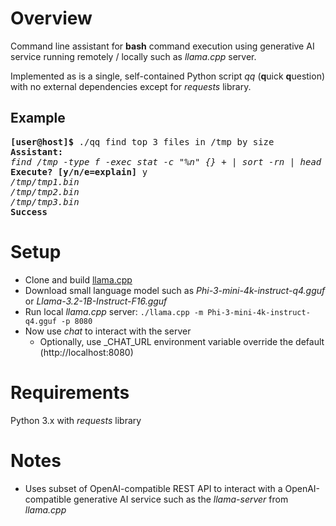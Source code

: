 Overview
========

Command line assistant for **bash** command execution using generative AI service running remotely / locally such as *llama.cpp* server.

Implemented as is a single, self-contained Python script *qq* (**q**uick **q**uestion) with no external dependencies except for *requests* library.

Example
-------

<pre>
<b>[user@host]$</b> ./qq find top 3 files in /tmp by size
<b>Assistant:</b>
<i>find /tmp -type f -exec stat -c "%n" {} + | sort -rn | head -3</i>
<b>Execute? [y/n/e=explain]</b> y
<i>/tmp/tmp1.bin</i>
<i>/tmp/tmp2.bin</i>
<i>/tmp/tmp3.bin</i>
<b>Success</b>
</pre>

Setup
=====

* Clone and build [llama.cpp](https://github.com/ggml-org/llama.cpp)
* Download small language model such as *Phi-3-mini-4k-instruct-q4.gguf* or *Llama-3.2-1B-Instruct-F16.gguf* 
* Run local *llama.cpp* server: `./llama.cpp -m Phi-3-mini-4k-instruct-q4.gguf -p 8080`
* Now use *chat* to interact with the server
  * Optionally, use _CHAT_URL environment variable override the default (http://localhost:8080)


Requirements
============

Python 3.x with *requests* library


Notes
======
* Uses subset of OpenAI-compatible REST API to interact with a OpenAI-compatible generative AI service such as the *llama-server* from *llama.cpp*
